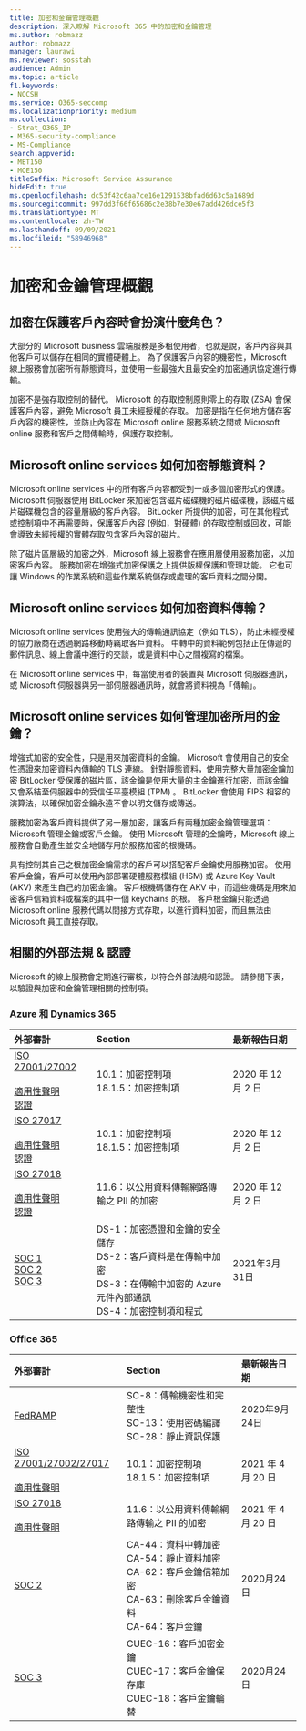 ```yaml
---
title: 加密和金鑰管理概觀
description: 深入瞭解 Microsoft 365 中的加密和金鑰管理
ms.author: robmazz
author: robmazz
manager: laurawi
ms.reviewer: sosstah
audience: Admin
ms.topic: article
f1.keywords:
- NOCSH
ms.service: O365-seccomp
ms.localizationpriority: medium
ms.collection:
- Strat_O365_IP
- M365-security-compliance
- MS-Compliance
search.appverid:
- MET150
- MOE150
titleSuffix: Microsoft Service Assurance
hideEdit: true
ms.openlocfilehash: dc53f42c6aa7ce16e1291538bfad6d63c5a1689d
ms.sourcegitcommit: 997dd3f66f65686c2e38b7e30e67add426dce5f3
ms.translationtype: MT
ms.contentlocale: zh-TW
ms.lasthandoff: 09/09/2021
ms.locfileid: "58946968"
---
```

# <a name="encryption-and-key-management-overview"></a>加密和金鑰管理概觀

## <a name="what-role-does-encryption-play-in-protecting-customer-content"></a>加密在保護客戶內容時會扮演什麼角色？

大部分的 Microsoft business 雲端服務是多租使用者，也就是說，客戶內容與其他客戶可以儲存在相同的實體硬體上。 為了保護客戶內容的機密性，Microsoft 線上服務會加密所有靜態資料，並使用一些最強大且最安全的加密通訊協定進行傳輸。

加密不是強存取控制的替代。 Microsoft 的存取控制原則零上的存取 (ZSA) 會保護客戶內容，避免 Microsoft 員工未經授權的存取。 加密是指在任何地方儲存客戶內容的機密性，並防止內容在 Microsoft online 服務系統之間或 Microsoft online 服務和客戶之間傳輸時，保護存取控制。

## <a name="how-do-microsoft-online-services-encrypt-data-at-rest"></a>Microsoft online services 如何加密靜態資料？

Microsoft online services 中的所有客戶內容都受到一或多個加密形式的保護。 Microsoft 伺服器使用 BitLocker 來加密包含磁片磁碟機的磁片磁碟機，該磁片磁片磁碟機包含的容量層級的客戶內容。 BitLocker 所提供的加密，可在其他程式或控制項中不再需要時，保護客戶內容 (例如，對硬體) 的存取控制或回收，可能會導致未經授權的實體存取包含客戶內容的磁片。

除了磁片區層級的加密之外，Microsoft 線上服務會在應用層使用服務加密，以加密客戶內容。 服務加密在增強式加密保護之上提供版權保護和管理功能。 它也可讓 Windows 的作業系統和這些作業系統儲存或處理的客戶資料之間分開。

## <a name="how-do-microsoft-online-services-encrypt-data-in-transit"></a>Microsoft online services 如何加密資料傳輸？

Microsoft online services 使用強大的傳輸通訊協定（例如 TLS），防止未經授權的協力廠商在透過網路移動時竊取客戶資料。 中轉中的資料範例包括正在傳遞的郵件訊息、線上會議中進行的交談，或是資料中心之間複寫的檔案。

在 Microsoft online services 中，每當使用者的裝置與 Microsoft 伺服器通訊，或 Microsoft 伺服器與另一部伺服器通訊時，就會將資料視為「傳輸」。

## <a name="how-do-microsoft-online-services-manage-the-keys-used-for-encryption"></a>Microsoft online services 如何管理加密所用的金鑰？

增強式加密的安全性，只是用來加密資料的金鑰。 Microsoft 會使用自己的安全性憑證來加密資料內傳輸的 TLS 連線。 針對靜態資料，使用完整大量加密金鑰加密 BitLocker 受保護的磁片區，該金鑰是使用大量的主金鑰進行加密，而該金鑰又會系結至伺服器中的受信任平臺模組 (TPM) 。 BitLocker 會使用 FIPS 相容的演算法，以確保加密金鑰永遠不會以明文儲存或傳送。

服務加密為客戶資料提供了另一層加密，讓客戶有兩種加密金鑰管理選項： Microsoft 管理金鑰或客戶金鑰。 使用 Microsoft 管理的金鑰時，Microsoft 線上服務會自動產生並安全地儲存用於服務加密的根機碼。

具有控制其自己之根加密金鑰需求的客戶可以搭配客戶金鑰使用服務加密。 使用客戶金鑰，客戶可以使用內部部署硬體服務模組 (HSM) 或 Azure Key Vault (AKV) 來產生自己的加密金鑰。 客戶根機碼儲存在 AKV 中，而這些機碼是用來加密客戶信箱資料或檔案的其中一個 keychains 的根。 客戶根金鑰只能透過 Microsoft online 服務代碼以間接方式存取，以進行資料加密，而且無法由 Microsoft 員工直接存取。

## <a name="related-external-regulations--certifications"></a>相關的外部法規 & 認證

Microsoft 的線上服務會定期進行審核，以符合外部法規和認證。 請參閱下表，以驗證與加密和金鑰管理相關的控制項。

### <a name="azure-and-dynamics-365"></a>Azure 和 Dynamics 365

| **外部審計** | **Section** | **最新報告日期** |
|:--------------------|:------------|:-----------------------|
| [ISO 27001/27002](https://servicetrust.microsoft.com/ViewPage/MSComplianceGuideV3?command=Download&downloadType=Document&downloadId=e9116047-f327-430c-a83f-166b7e561ad6&tab=7027ead0-3d6b-11e9-b9e1-290b1eb4cdeb&docTab=7027ead0-3d6b-11e9-b9e1-290b1eb4cdeb_ISO_Reports) <br><br> [適用性聲明](https://servicetrust.microsoft.com/ViewPage/MSComplianceGuideV3?command=Download&downloadType=Document&downloadId=00af6c3e-7f3e-4e0d-8b0e-79f45ef2cef1&tab=7027ead0-3d6b-11e9-b9e1-290b1eb4cdeb&docTab=7027ead0-3d6b-11e9-b9e1-290b1eb4cdeb_ISO_Reports) <br> [認證](https://servicetrust.microsoft.com/ViewPage/MSComplianceGuideV3?command=Download&downloadType=Document&downloadId=d7af5304-3a31-40e6-9abb-e26352305d41&tab=7027ead0-3d6b-11e9-b9e1-290b1eb4cdeb&docTab=7027ead0-3d6b-11e9-b9e1-290b1eb4cdeb_ISO_Reports) | 10.1：加密控制項 <br> 18.1.5：加密控制項 | 2020 年 12 月 2 日 |
| [ISO 27017](https://servicetrust.microsoft.com/ViewPage/MSComplianceGuideV3?command=Download&downloadType=Document&downloadId=e9116047-f327-430c-a83f-166b7e561ad6&tab=7027ead0-3d6b-11e9-b9e1-290b1eb4cdeb&docTab=7027ead0-3d6b-11e9-b9e1-290b1eb4cdeb_ISO_Reports) <br><br> [適用性聲明](https://servicetrust.microsoft.com/ViewPage/MSComplianceGuideV3?command=Download&downloadType=Document&downloadId=a3bca0ac-867d-4204-b66b-13665f5f1e8d&tab=7027ead0-3d6b-11e9-b9e1-290b1eb4cdeb&docTab=7027ead0-3d6b-11e9-b9e1-290b1eb4cdeb_ISO_Reports) <br> [認證](https://servicetrust.microsoft.com/ViewPage/MSComplianceGuideV3?command=Download&downloadType=Document&downloadId=25718a8a-f34d-41e1-a95a-c49246508787&tab=7027ead0-3d6b-11e9-b9e1-290b1eb4cdeb&docTab=7027ead0-3d6b-11e9-b9e1-290b1eb4cdeb_ISO_Reports) | 10.1：加密控制項 <br> 18.1.5：加密控制項 | 2020 年 12 月 2 日 |
| [ISO 27018](https://servicetrust.microsoft.com/ViewPage/MSComplianceGuideV3?command=Download&downloadType=Document&downloadId=e9116047-f327-430c-a83f-166b7e561ad6&tab=7027ead0-3d6b-11e9-b9e1-290b1eb4cdeb&docTab=7027ead0-3d6b-11e9-b9e1-290b1eb4cdeb_ISO_Reports) <br><br> [適用性聲明](https://servicetrust.microsoft.com/ViewPage/MSComplianceGuideV3?command=Download&downloadType=Document&downloadId=00af6c3e-7f3e-4e0d-8b0e-79f45ef2cef1&tab=7027ead0-3d6b-11e9-b9e1-290b1eb4cdeb&docTab=7027ead0-3d6b-11e9-b9e1-290b1eb4cdeb_ISO_Reports) <br> [認證](https://servicetrust.microsoft.com/ViewPage/MSComplianceGuideV3?command=Download&downloadType=Document&downloadId=56904fc3-0942-4ff5-9eef-7cabc751a25c&tab=7027ead0-3d6b-11e9-b9e1-290b1eb4cdeb&docTab=7027ead0-3d6b-11e9-b9e1-290b1eb4cdeb_ISO_Reports) | 11.6：以公用資料傳輸網路傳輸之 PII 的加密 | 2020 年 12 月 2 日 |
| [SOC 1](https://servicetrust.microsoft.com/ViewPage/MSComplianceGuideV3?command=Download&downloadType=Document&downloadId=b8721ebd-af20-42fe-b22f-8332b0a19517&tab=7027ead0-3d6b-11e9-b9e1-290b1eb4cdeb&docTab=7027ead0-3d6b-11e9-b9e1-290b1eb4cdeb_SOC_%2F_SSAE_16_Reports) <br> [SOC 2](https://servicetrust.microsoft.com/ViewPage/MSComplianceGuideV3?command=Download&downloadType=Document&downloadId=234a0f57-83c1-4afc-a586-a0e7a59592f7&tab=7027ead0-3d6b-11e9-b9e1-290b1eb4cdeb&docTab=7027ead0-3d6b-11e9-b9e1-290b1eb4cdeb_SOC_%2F_SSAE_16_Reports) <br> [SOC 3](https://servicetrust.microsoft.com/ViewPage/MSComplianceGuideV3?command=Download&downloadType=Document&downloadId=75c8cbf6-e456-473c-a05e-34fea888ec2a&tab=7027ead0-3d6b-11e9-b9e1-290b1eb4cdeb&docTab=7027ead0-3d6b-11e9-b9e1-290b1eb4cdeb_SOC_%2F_SSAE_16_Reports) | DS-1：加密憑證和金鑰的安全儲存 <br> DS-2：客戶資料是在傳輸中加密 <br> DS-3：在傳輸中加密的 Azure 元件內部通訊 <br> DS-4：加密控制項和程式 | 2021年3月31日 |

### <a name="office-365"></a>Office 365

| **外部審計** | **Section** | **最新報告日期** |
|:--------------------|:------------|:-----------------------|
| [FedRAMP](https://compliance.microsoft.com/compliancemanager) | SC-8：傳輸機密性和完整性 <br> SC-13：使用密碼編譯 <br> SC-28：靜止資訊保護 <br>  | 2020年9月24日 |
| [ISO 27001/27002/27017](https://servicetrust.microsoft.com/ViewPage/MSComplianceGuideV3?command=Download&downloadType=Document&downloadId=8d625374-4f2d-49f8-9d37-a4281ba98222&tab=7027ead0-3d6b-11e9-b9e1-290b1eb4cdeb&docTab=7027ead0-3d6b-11e9-b9e1-290b1eb4cdeb_ISO_Reports) <br><br> [適用性聲明](https://servicetrust.microsoft.com/ViewPage/MSComplianceGuideV3?command=Download&downloadType=Document&downloadId=c0df4ce8-c77e-4183-84eb-c8688470d8b1&tab=7027ead0-3d6b-11e9-b9e1-290b1eb4cdeb&docTab=7027ead0-3d6b-11e9-b9e1-290b1eb4cdeb_ISO_Reports) | 10.1：加密控制項 <br> 18.1.5：加密控制項 | 2021 年 4 月 20 日 |
| [ISO 27018](https://servicetrust.microsoft.com/ViewPage/MSComplianceGuideV3?command=Download&downloadType=Document&downloadId=8d625374-4f2d-49f8-9d37-a4281ba98222&tab=7027ead0-3d6b-11e9-b9e1-290b1eb4cdeb&docTab=7027ead0-3d6b-11e9-b9e1-290b1eb4cdeb_ISO_Reports) <br><br> [適用性聲明](https://servicetrust.microsoft.com/ViewPage/MSComplianceGuideV3?command=Download&downloadType=Document&downloadId=c0df4ce8-c77e-4183-84eb-c8688470d8b1&tab=7027ead0-3d6b-11e9-b9e1-290b1eb4cdeb&docTab=7027ead0-3d6b-11e9-b9e1-290b1eb4cdeb_ISO_Reports) | 11.6：以公用資料傳輸網路傳輸之 PII 的加密 | 2021 年 4 月 20 日 |
| [SOC 2](https://servicetrust.microsoft.com/ViewPage/MSComplianceGuideV3?command=Download&downloadType=Document&downloadId=a73c1738-7892-42b7-acd3-87b6371c53f6&tab=7027ead0-3d6b-11e9-b9e1-290b1eb4cdeb&docTab=7027ead0-3d6b-11e9-b9e1-290b1eb4cdeb_SOC_%2F_SSAE_16_Reports) | CA-44：資料中轉加密 <br> CA-54：靜止資料加密 <br> CA-62：客戶金鑰信箱加密 <br> CA-63：刪除客戶金鑰資料 <br> CA-64：客戶金鑰 | 2020月24日 |
| [SOC 3](https://servicetrust.microsoft.com/ViewPage/MSComplianceGuideV3?command=Download&downloadType=Document&downloadId=274054e5-4968-48d2-bf94-9a8eda5d7a93&tab=7027ead0-3d6b-11e9-b9e1-290b1eb4cdeb&docTab=7027ead0-3d6b-11e9-b9e1-290b1eb4cdeb_SOC_%2F_SSAE_16_Reports) | CUEC-16：客戶加密金鑰 <br> CUEC-17：客戶金鑰保存庫 <br>  CUEC-18：客戶金鑰輪替| 2020月24日 |
